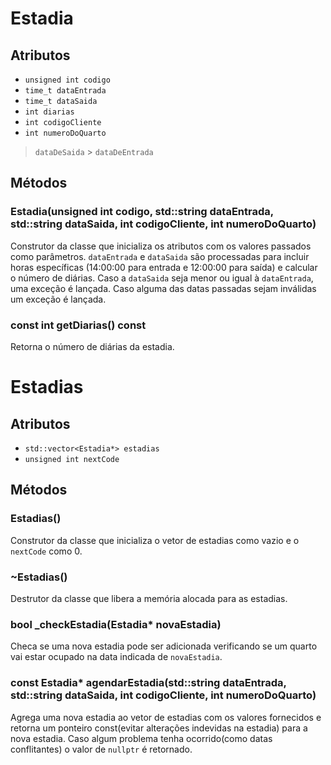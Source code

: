 # Estadia

## Atributos

- `unsigned int codigo`
- `time_t dataEntrada`
- `time_t dataSaida`
- `int diarias`
- `int codigoCliente`
- `int numeroDoQuarto`

> `dataDeSaida` > `dataDeEntrada`

## Métodos

### Estadia(unsigned int codigo, std::string dataEntrada, std::string dataSaida, int codigoCliente, int numeroDoQuarto)

Construtor da classe que inicializa os atributos com os valores passados como parâmetros. `dataEntrada` e `dataSaida` são processadas para incluir horas específicas (14:00:00 para entrada e 12:00:00 para saída) e calcular o número de diárias.
Caso a `dataSaida` seja menor ou igual à `dataEntrada`, uma exceção é lançada.
Caso alguma das datas passadas sejam inválidas um exceção é lançada.

### const int getDiarias() const

Retorna o número de diárias da estadia.

# Estadias

## Atributos

- `std::vector<Estadia*> estadias`
- `unsigned int nextCode`

## Métodos

### Estadias()

Construtor da classe que inicializa o vetor de estadias como vazio e o `nextCode` como 0.

### ~Estadias()

Destrutor da classe que libera a memória alocada para as estadias.

### bool _checkEstadia(Estadia* novaEstadia)

Checa se uma nova estadia pode ser adicionada verificando se um quarto vai estar ocupado na data indicada de `novaEstadia`.

### const Estadia* agendarEstadia(std::string dataEntrada, std::string dataSaida, int codigoCliente, int numeroDoQuarto)

Agrega uma nova estadia ao vetor de estadias com os valores fornecidos e retorna um ponteiro const(evitar alterações indevidas na estadia) para a nova estadia.
Caso algum problema tenha ocorrido(como datas conflitantes) o valor de `nullptr` é retornado.